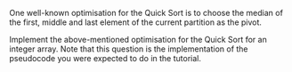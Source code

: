 One well-known optimisation for the Quick Sort is to choose the median of the first, middle and last element of the current partition as the pivot.

Implement the above-mentioned optimisation for the Quick Sort for an integer array. Note that this question is the implementation of the pseudocode you were expected to do in the tutorial.